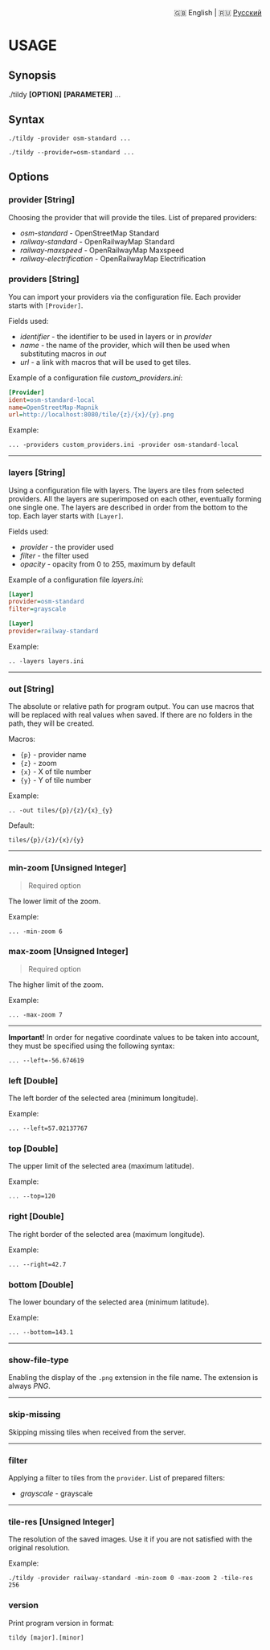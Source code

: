 <div align="right">
  🇬🇧 English
  |
  🇷🇺 <a href="./USAGE_RU.md">Русский</a>
</div>

# USAGE

## Synopsis
./tildy **[OPTION]** **[PARAMETER]** ...


## Syntax

```
./tildy -provider osm-standard ...
```
```
./tildy --provider=osm-standard ...
```

## Options

### provider [String]

Choosing the provider that will provide the tiles. List of prepared providers: 

* *osm-standard* - OpenStreetMap Standard
* *railway-standard* - OpenRailwayMap Standard
* *railway-maxspeed* - OpenRailwayMap Maxspeed
* *railway-electrification* - OpenRailwayMap Electrification


### providers [String]

You can import your providers via the configuration file. Each provider starts with ``[Provider]``. 

Fields used:

* *identifier* - the identifier to be used in layers or in *provider*
* *name* - the name of the provider, which will then be used when substituting macros in *out*
* *url* - a link with macros that will be used to get tiles.

Example of a configuration file *custom_providers.ini*:

```ini
[Provider]
ident=osm-standard-local
name=OpenStreetMap-Mapnik
url=http://localhost:8080/tile/{z}/{x}/{y}.png
```

Example:
```
... -providers custom_providers.ini -provider osm-standard-local
```


****

### layers [String] 

Using a configuration file with layers. The layers are tiles from selected providers. All the layers are superimposed on each other, eventually forming one single one. The layers are described in order from the bottom to the top. Each layer starts with ``[Layer]``. 

Fields used:

* *provider* - the provider used
* *filter* - the filter used
* *opacity* - opacity from 0 to 255, maximum by default

Example of a configuration file *layers.ini*:

```ini
[Layer]
provider=osm-standard
filter=grayscale

[Layer]
provider=railway-standard
```

Example:
```
.. -layers layers.ini
```

****

### out [String] 

The absolute or relative path for program output. You can use macros that will be replaced with real values when saved. If there are no folders in the path, they will be created.

Macros:

* ``{p}`` - provider name
* ``{z}`` - zoom
* ``{x}`` - X of tile number
* ``{y}`` - Y of tile number

Example:
```
.. -out tiles/{p}/{z}/{x}_{y}
```

Default:
```
tiles/{p}/{z}/{x}/{y}
```

****

### min-zoom [Unsigned Integer]

> Required option 

The lower limit of the zoom.

Example:
```
... -min-zoom 6
```

### max-zoom [Unsigned Integer]

> Required option

The higher limit of the zoom.

Example:
```
... -max-zoom 7
```

****

**Important!** In order for negative coordinate values to be taken into account, they must be specified using the following syntax:
```
... --left=-56.674619
```

### left [Double]

The left border of the selected area (minimum longitude).

Example:
```
... --left=57.02137767
```


### top [Double]

The upper limit of the selected area (maximum latitude).

Example:
```
... --top=120
```


### right [Double]

The right border of the selected area (maximum longitude).

Example:
```
... --right=42.7
```

### bottom [Double]

The lower boundary of the selected area (minimum latitude).

Example:
```
... --bottom=143.1
```

****

### show-file-type

Enabling the display of the ``.png`` extension in the file name. The extension is always *PNG*.

****

### skip-missing

Skipping missing tiles when received from the server.

****

### filter

Applying a filter to tiles from the ``provider``. List of prepared filters:

* *grayscale* - grayscale

****

### tile-res [Unsigned Integer]

The resolution of the saved images. Use it if you are not satisfied with the original resolution.

Example:
```
./tildy -provider railway-standard -min-zoom 0 -max-zoom 2 -tile-res 256
```

### version

Print program version in format:

``` 
tildy [major].[minor]
```